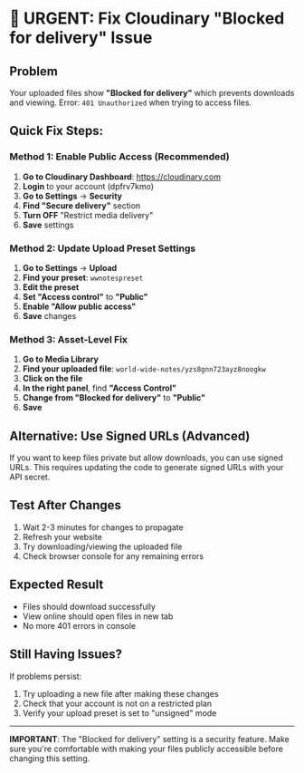 # 🚨 URGENT: Fix Cloudinary "Blocked for delivery" Issue

## Problem
Your uploaded files show **"Blocked for delivery"** which prevents downloads and viewing.
Error: `401 Unauthorized` when trying to access files.

## Quick Fix Steps:

### Method 1: Enable Public Access (Recommended)
1. **Go to Cloudinary Dashboard**: https://cloudinary.com
2. **Login** to your account (dpfrv7kmo)
3. **Go to Settings** → **Security**
4. **Find "Secure delivery"** section
5. **Turn OFF** "Restrict media delivery" 
6. **Save** settings

### Method 2: Update Upload Preset Settings
1. **Go to Settings** → **Upload**
2. **Find your preset**: `wwnotespreset`
3. **Edit the preset**
4. **Set "Access control"** to **"Public"**
5. **Enable "Allow public access"**
6. **Save** changes

### Method 3: Asset-Level Fix
1. **Go to Media Library**
2. **Find your uploaded file**: `world-wide-notes/yzs8gnn723ayz8noogkw`
3. **Click on the file**
4. **In the right panel**, find **"Access Control"**
5. **Change from "Blocked for delivery"** to **"Public"**
6. **Save**

## Alternative: Use Signed URLs (Advanced)
If you want to keep files private but allow downloads, you can use signed URLs. This requires updating the code to generate signed URLs with your API secret.

## Test After Changes
1. Wait 2-3 minutes for changes to propagate
2. Refresh your website
3. Try downloading/viewing the uploaded file
4. Check browser console for any remaining errors

## Expected Result
- Files should download successfully
- View online should open files in new tab
- No more 401 errors in console

## Still Having Issues?
If problems persist:
1. Try uploading a new file after making these changes
2. Check that your account is not on a restricted plan
3. Verify your upload preset is set to "unsigned" mode

---

**IMPORTANT**: The "Blocked for delivery" setting is a security feature. Make sure you're comfortable with making your files publicly accessible before changing this setting.